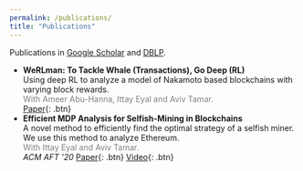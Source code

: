 ```yaml
---
permalink: /publications/
title: "Publications"
---
```


Publications in [Google Scholar](https://scholar.google.com/citations?user=9AshC4gAAAAJ) and [DBLP](https://dblp.org/pid/270/0147.html).

- **WeRLman: To Tackle Whale (Transactions), Go Deep (RL)**  
  Using deep RL to analyze a model of Nakamoto based blockchains with varying block rewards.<br>
  <font color="gray">With Ameer Abu-Hanna, Ittay Eyal and Aviv Tamar.</font>  
  [Paper](https://eprint.iacr.org/2022/175){: .btn}
- **Efficient MDP Analysis for Selfish-Mining in Blockchains**  
  A novel method to efficiently find the optimal strategy of a selfish miner. We use this method to analyze Ethereum.<br>
  <font color="gray">With Ittay Eyal and Aviv Tamar.</font>  
  *ACM AFT '20* [Paper](https://dl.acm.org/doi/abs/10.1145/3419614.3423264){: .btn} [Video](https://www.youtube.com/watch?v=P8ESkfCHXZ4){: .btn}
